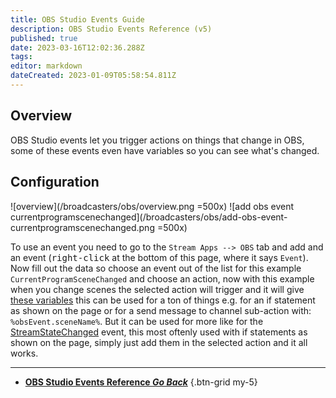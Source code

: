 ```yaml
---
title: OBS Studio Events Guide
description: OBS Studio Events Reference (v5)
published: true
date: 2023-03-16T12:02:36.288Z
tags: 
editor: markdown
dateCreated: 2023-01-09T05:58:54.811Z
---
```


## Overview
OBS Studio events let you trigger actions on things that change in OBS, some of these events even have variables so you can see what's changed.

## Configuration
![overview](/broadcasters/obs/overview.png =500x)
![add obs event currentprogramscenechanged](/broadcasters/obs/add-obs-event-currentprogramscenechanged.png =500x)

To use an event you need to go to the `Stream Apps --> OBS` tab and add and an event (<kbd>right-click</kbd> at the bottom of this page, where it says `Event`). Now fill out the data so choose an event out of the list for this example `CurrentProgramSceneChanged` and choose an action, now with this example when you change scenes the selected action will trigger and it will give [these variables](/Broadcasters/OBS/Events/Scene-Events/CurrentProgramSceneChanged#variables) this can be used for a ton of things e.g. for an if statement as shown on the page or for a send message to channel sub-action with: `%obsEvent.sceneName%`. But it can be used for more like for the [StreamStateChanged](/Broadcasters/OBS/Events/Output-Events/StreamStateChanged) event, this most oftenly used with if statements as shown on the page, simply just add them in the selected action and it all works.

---

- [<i class="mdi mdi-chevron-left"></i>**OBS Studio Events Reference *Go Back***](/Broadcasters/OBS/Events)
{.btn-grid my-5}